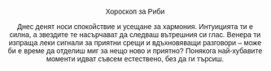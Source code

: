 <title>Лексикон</title> <style> body { font-family: Arial, sans-serif; text-align: center; }
h1 {
  color: #333;
}

button {
  padding: 10px 20px;
  background-color: #4CAF50;
  color: white;
  border: none;
  border-radius: 4px;
  font-size: 16px;
  cursor: pointer;
}
</style>
Хороскоп за Риби

Днес денят носи спокойствие и усещане за хармония. Интуицията ти е силна, а звездите те насърчават да следваш вътрешния си глас. Венера ти изпраща леки сигнали за приятни срещи и вдъхновяващи разговори – може би е време да отделиш миг за нещо ново и приятно? Понякога най-хубавите моменти идват съвсем естествено, без да ги търсиш.
